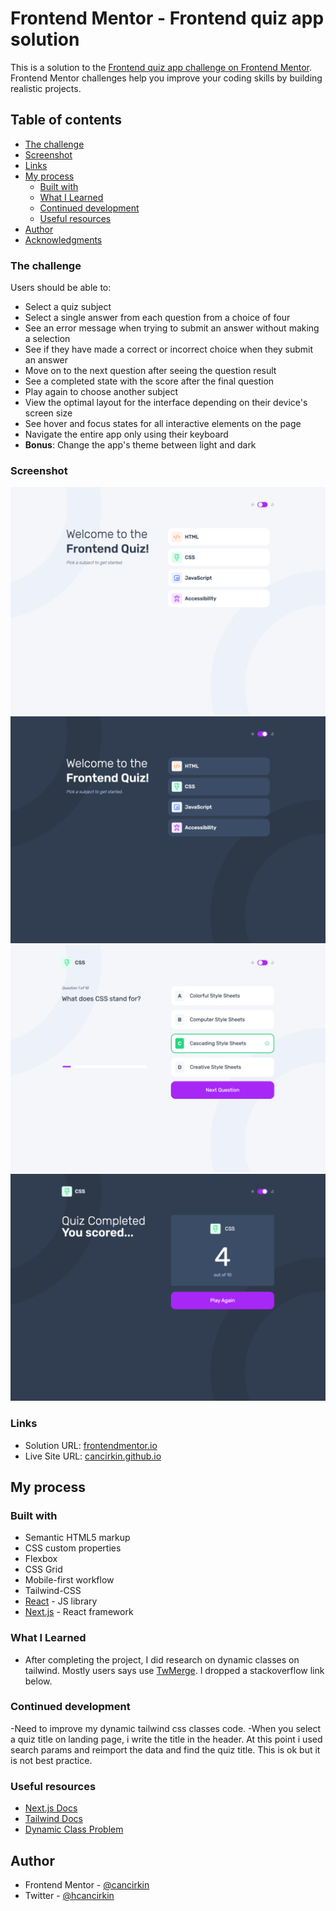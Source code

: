 # Frontend Mentor - Frontend quiz app solution

This is a solution to the [Frontend quiz app challenge on Frontend Mentor](https://www.frontendmentor.io/challenges/frontend-quiz-app-BE7xkzXQnU). Frontend Mentor challenges help you improve your coding skills by building realistic projects.

## Table of contents

- [The challenge](#the-challenge)
- [Screenshot](#screenshot)
- [Links](#links)
- [My process](#my-process)
  - [Built with](#built-with)
  - [What I Learned](#what-i-learned)
  - [Continued development](#continued-development)
  - [Useful resources](#useful-resources)
- [Author](#author)
- [Acknowledgments](#acknowledgments)

### The challenge

Users should be able to:

- Select a quiz subject
- Select a single answer from each question from a choice of four
- See an error message when trying to submit an answer without making a selection
- See if they have made a correct or incorrect choice when they submit an answer
- Move on to the next question after seeing the question result
- See a completed state with the score after the final question
- Play again to choose another subject
- View the optimal layout for the interface depending on their device's screen size
- See hover and focus states for all interactive elements on the page
- Navigate the entire app only using their keyboard
- **Bonus**: Change the app's theme between light and dark

### Screenshot

![](./screenshots/light-landing.png)
![](./screenshots/dark-landing.png)
![](./screenshots/question.png)
![](./screenshots/result-page.png)

### Links

- Solution URL: [frontendmentor.io](https://www.frontendmentor.io/solutions/quiz-app-Uz8QquhHzC)
- Live Site URL: [cancirkin.github.io](https://cancirkin.github.io/next-quiz-app)

## My process

### Built with

- Semantic HTML5 markup
- CSS custom properties
- Flexbox
- CSS Grid
- Mobile-first workflow
- Tailwind-CSS
- [React](https://reactjs.org/) - JS library
- [Next.js](https://nextjs.org/) - React framework

### What I Learned

- After completing the project, I did research on dynamic classes on tailwind. Mostly users says use [TwMerge](https://www.npmjs.com/package/tailwind-merge). I dropped a stackoverflow link below.

### Continued development

-Need to improve my dynamic tailwind css classes code.
-When you select a quiz title on landing page, i write the title in the header. At this point i used search params and reimport the data and find the quiz title. This is ok but it is not best practice.

### Useful resources

- [Next.js Docs](https://nextjs.org/docs)
- [Tailwind Docs](https://tailwindcss.com/docs)
- [Dynamic Class Problem](https://stackoverflow.com/questions/72148525/tailwindcss-3-classes-doesnt-override-previous-classes)

## Author

- Frontend Mentor - [@cancirkin](https://www.frontendmentor.io/profile/cancirkin)
- Twitter - [@hcancirkin](https://www.twitter.com/hcancirkin)
